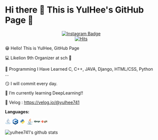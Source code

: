 # Hi there 👋 This is YulHee's GitHub Page 🤩


<div align=center>
	
[![Instagram Badge](https://img.shields.io/badge/Instagram-ff69b4?style=flat-square&logo=instagram&logoColor=white&link=https://www.instagram.com/yulludy/)](https://www.instagram.com/yulludy/)	
[![Hits](https://hits.seeyoufarm.com/api/count/incr/badge.svg?url=https%3A%2F%2Fgithub.com%2Fgjbae1212%2Fhit-counter&count_bg=%23D8A0F1&title_bg=%23555555&icon=&icon_color=%23E7E7E7&title=hits&edge_flat=false)](https://hits.seeyoufarm.com)  

</div>

😁 Hello! This is YulHee, GitHub Page

💻 Likelion 9th Organizer at sch 🦁

🤩 Programming I Have Learned C, C++, JAVA, Django, HTML/CSS, Python ...

😏 I will commit every day.

🌱 I’m currently learning DeepLearning!!

🧚 Velog : <https://velog.io/@yulhee741>

**Languages:**

<code><img height="20" src="https://raw.githubusercontent.com/github/explore/80688e429a7d4ef2fca1e82350fe8e3517d3494d/topics/c/c.png"></code>
<code><img height="20" src="https://raw.githubusercontent.com/github/explore/80688e429a7d4ef2fca1e82350fe8e3517d3494d/topics/cpp/cpp.png"></code>
<code><img height="20" src="https://raw.githubusercontent.com/github/explore/80688e429a7d4ef2fca1e82350fe8e3517d3494d/topics/python/python.png"></code>
<code><img height="20" src="https://raw.githubusercontent.com/github/explore/80688e429a7d4ef2fca1e82350fe8e3517d3494d/topics/java/java.png"></code>
<code><img height="20" src="https://raw.githubusercontent.com/github/explore/80688e429a7d4ef2fca1e82350fe8e3517d3494d/topics/django/django.png"></code>
<code><img height="20" src="https://raw.githubusercontent.com/github/explore/80688e429a7d4ef2fca1e82350fe8e3517d3494d/topics/git/git.png"></code>


![yulhee741's github stats](https://github-readme-stats.vercel.app/api?username=yulhee741&show_icons=true&hide_border=True&&theme=buefy)
